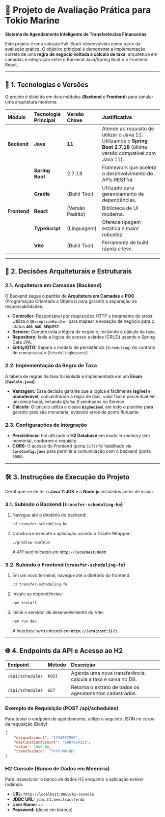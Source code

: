 # 📜 Projeto de Avaliação Prática para Tokio Marine

**Sistema de Agendamento Inteligente de Transferências Financeiras**

Este projeto é uma solução Full-Stack desenvolvida como parte da avaliação prática. O objetivo principal é demonstrar a implementação correta de uma **regra de negócio voltada a cálculo de taxa**, arquitetura em camadas e integração entre o Backend Java/Spring Boot e o Frontend React.

---

## 🚀 1. Tecnologias e Versões

O projeto é dividido em dois módulos (**Backend** e **Frontend**) para simular uma arquitetura moderna.

| Módulo | Tecnologia Principal | Versão Chave | Justificativa |
| :--- | :--- | :--- | :--- |
| **Backend** | **Java** | **11** | Atende ao requisito de utilizar o Java 11. Utilizamos o **Spring Boot 2.7.18** (última versão compatível com Java 11). |
| | **Spring Boot** | 2.7.18 | Framework que acelera o desenvolvimento de APIs RESTful. |
| | **Gradle** | (Build Tool) | Utilizado para gerenciamento de dependências. |
| **Frontend** | **React** | (Versão Padrão) | Biblioteca de UI moderna. |
| | **TypeScript** | (Linguagem) | Oferece tipagem estática e maior robustez. |
| | **Vite** | (Build Tool) | Ferramenta de build rápida e leve. |

---

## 📐 2. Decisões Arquiteturais e Estruturais

### 2.1. Arquitetura em Camadas (Backend)

O Backend segue o padrão de **Arquitetura em Camadas** e **POO** (Programação Orientada a Objetos) para garantir a separação de responsabilidades:

* **Controller:** Responsável por requisições HTTP e tratamento de erros. Utiliza o `@ExceptionHandler` para mapear a exceção de negócio para o status **`400 BAD REQUEST`**.
* **Service:** Contém toda a lógica de negócio, incluindo o cálculo da taxa.
* **Repository:** Isola a lógica de acesso a dados (CRUD) usando o Spring Data JPA.
* **Entity/DTO:** Separa o modelo de persistência (`Scheduling`) do contrato de comunicação (`SchedulingRequest`).

### 2.2. Implementação da Regra de Taxa

A tabela de regras de taxa foi isolada e implementada em um **Enum (`TaxRule.java`)**.

* **Vantagem:** Essa decisão garante que a lógica é facilmente **legível** e **manutenível**, concentrando a regra de dias, valor fixo e percentual em um único local, evitando *if/else if* aninhados no Service.
* **Cálculo:** O cálculo utiliza a classe **`BigDecimal`** em todo o pipeline para garantir precisão monetária, evitando erros de ponto flutuante.

### 2.3. Configurações de Integração

* **Persistência:** Foi utilizado o **H2 Database** em modo *in-memory* (em memória), conforme o requisito.
* **CORS:** O acesso do Frontend (porta `5173`) foi habilitado via **`CorsConfig.java`** para permitir a comunicação com o backend (porta `8080`).

---

## 🛠️ 3. Instruções de Execução do Projeto

Certifique-se de ter o **Java 11 JDK** e o **Node.js** instalados antes de iniciar.

### 3.1. Subindo o Backend (`transfer-scheduling-be`)

1.  Navegue até o diretório do backend:
    ```bash
    cd transfer-scheduling-be
    ```
2.  Construa e execute a aplicação usando o Gradle Wrapper:
    ```bash
    ./gradlew bootRun
    ```
    *A API será iniciada em **`http://localhost:8080`**.*

### 3.2. Subindo o Frontend (`transfer-scheduling-fe`)

1.  Em um novo terminal, navegue até o diretório do frontend:
    ```bash
    cd transfer-scheduling-fe
    ```
2.  Instale as dependências:
    ```bash
    npm install
    ```
3.  Inicie o servidor de desenvolvimento do Vite:
    ```bash
    npm run dev
    ```
    *A interface será iniciada em **`http://localhost:5173`**.*

---

## 🌐 4. Endpoints da API e Acesso ao H2

| Endpoint | Método | Descrição |
| :--- | :--- | :--- |
| `/api/schedules` | `POST` | Agenda uma nova transferência, calcula a taxa e salva no DB. |
| `/api/schedules` | `GET` | Retorna o extrato de todos os agendamentos cadastrados. |

### Exemplo de Requisição (POST /api/schedules)

Para testar o endpoint de agendamento, utilize o seguinte JSON no corpo da requisição (Body):

```json
{
    "originAccount": "1234567890",
    "destinationAccount": "0987654321",
    "value": 1000.00,
    "transferDate": "YYYY-MM-DD" 
}
```

### H2 Console (Banco de Dados em Memória)

Para inspecionar o banco de dados H2 enquanto a aplicação estiver rodando:

* **URL:** `http://localhost:8080/h2-console`
* **JDBC URL:** `jdbc:h2:mem:transferdb`
* **User Name:** `sa`
* **Password:** (deixe em branco)
